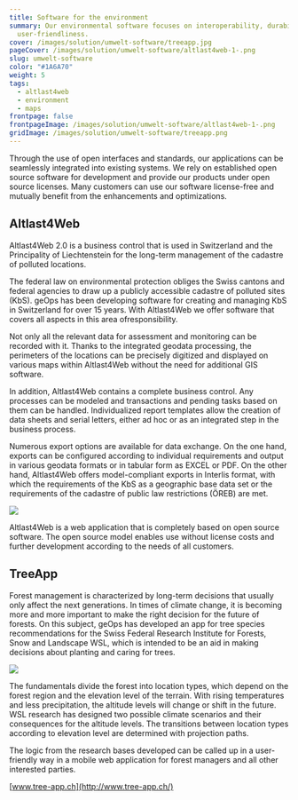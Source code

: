 ```yaml
---
title: Software for the environment
summary: Our environmental software focuses on interoperability, durability and
  user-friendliness.
cover: /images/solution/umwelt-software/treeapp.jpg
pageCover: /images/solution/umwelt-software/altlast4web-1-.png
slug: umwelt-software
color: "#1A6A70"
weight: 5
tags:
  - altlast4web
  - environment
  - maps
frontpage: false
frontpageImage: /images/solution/umwelt-software/altlast4web-1-.png
gridImage: /images/solution/umwelt-software/treeapp.png
---
```

Through the use of open interfaces and standards, our applications can be seamlessly integrated into existing systems. We rely on established open source software for development and provide our products under open source licenses. Many customers can use our software license-free and mutually benefit from the enhancements and optimizations.

## Altlast4Web

Altlast4Web 2.0 is a business control that is used in Switzerland and the Principality of Liechtenstein for the long-term management of the cadastre of polluted locations.

The federal law on environmental protection obliges the Swiss cantons and federal agencies to draw up a publicly accessible cadastre of polluted sites (KbS). geOps has been developing software for creating and managing KbS in Switzerland for over 15 years. With Altlast4Web we offer software that covers all aspects in this area of ​​responsibility.

Not only all the relevant data for assessment and monitoring can be recorded with it. Thanks to the integrated geodata processing, the perimeters of the locations can be precisely digitized and displayed on various maps within Altlast4Web without the need for additional GIS software.

In addition, Altlast4Web contains a complete business control. Any processes can be modeled and transactions and pending tasks based on them can be handled. Individualized report templates allow the creation of data sheets and serial letters, either ad hoc or as an integrated step in the business process.

Numerous export options are available for data exchange. On the one hand, exports can be configured according to individual requirements and output in various geodata formats or in tabular form as EXCEL or PDF. On the other hand, Altlast4Web offers model-compliant exports in Interlis format, with which the requirements of the KbS as a geographic base data set or the requirements of the cadastre of public law restrictions (ÖREB) are met.

![](/images/solution/umwelt-software/grafik_bg_weis.png)

Altlast4Web is a web application that is completely based on open source software. The open source model enables use without license costs and further development according to the needs of all customers.

## TreeApp

Forest management is characterized by long-term decisions that usually only affect the next generations. In times of climate change, it is becoming more and more important to make the right decision for the future of forests. On this subject, geOps has developed an app for tree species recommendations for the Swiss Federal Research Institute for Forests, Snow and Landscape WSL, which is intended to be an aid in making decisions about planting and caring for trees.

![](/images/solution/umwelt-software/treeapp.jpg)

The fundamentals divide the forest into location types, which depend on the forest region and the elevation level of the terrain. With rising temperatures and less precipitation, the altitude levels will change or shift in the future. WSL research has designed two possible climate scenarios and their consequences for the altitude levels. The transitions between location types according to elevation level are determined with projection paths.

The logic from the research bases developed can be called up in a user-friendly way in a mobile web application for forest managers and all other interested parties.

[www.tree-app.ch](http://www.tree-app.ch/)